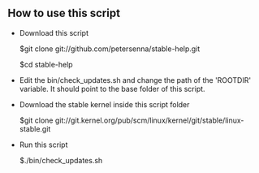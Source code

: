 How to use this script
----------------------

* Download this script

  $git clone git://github.com/petersenna/stable-help.git

  $cd stable-help

* Edit the bin/check_updates.sh and change the path of the 'ROOTDIR' variable.
  It should point to the base folder of this script.

* Download the stable kernel inside this script folder

  $git clone git://git.kernel.org/pub/scm/linux/kernel/git/stable/linux-stable.git

* Run this script

  $./bin/check_updates.sh

